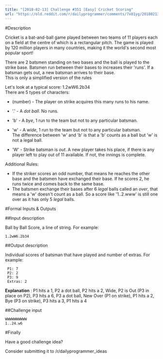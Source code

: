 ```yaml
---
title: "[2018-02-13] Challenge #351 [Easy] Cricket Scoring"
url: "https://old.reddit.com/r/dailyprogrammer/comments/7x81yg/20180213_challenge_351_easy_cricket_scoring/"
---
```


#Description

Cricket is a bat-and-ball game played between two teams of 11 players each on a field at the centre of which is a rectangular pitch. The game is played by 120 million players in many countries, making it the world's second most popular sport!  

There are 2 batsmen standing on two bases and the ball is played to the strike base. Batsmen run between their bases to increases their 'runs'. If a batsman gets out, a new batsman arrives to their base.  
This is only a simplified version of the rules  

Let's look at a typical score: 1.2wW6.2b34  
There are 5 types of characters:  

*   (number) - The player on strike acquires this many runs to his name.  
*   '.' - A *dot ball*. No runs.  
*   'b' - A *bye*, 1 run to the team but not to any particular batsman.  
*   'w' - A *wide*, 1 run to the team but not to any particular batsman.  
The difference between 'w' and 'b' is that a 'b' counts as a ball but 'w' is not a legal ball.  

*   'W' - Strike batsman is *out*. A new player takes his place, if there is any player left to play out of 11 available. If not, the innings is complete.  

Additional Rules:  

*   If the striker scores an odd number, that means he reaches the other base and the batsmen have exchanged their base. If he scores 2, he runs twice and comes back to the same base.  
*   The batsmen exchange their bases after 6 *legal* balls called an *over*, that means a 'w' doesn't count as a ball. So a score like '1..2.www' is still one over as it has only 5 *legal* balls.  


#Formal Inputs & Outputs

##Input description

Ball by Ball Score, a line of string. For example:  

    1.2wW6.2b34 

##Output description

Individual scores of batsman that have played and number of extras. For example:

     P1: 7  
     P2: 2  
     P3: 9  
     Extras: 2  

**Explanation** : P1 hits a 1, P2 a dot ball, P2 hits a 2, Wide, P2 is Out (P3 in place on P2), P3 hits a 6, P3 a dot ball, New Over (P1 on strike), P1 hits a 2, Bye (P3 on strike), P3 hits a 3, P1 hits a 4  

##Challenge input 

    WWWWWWWWWW  
    1..24.w6  

#Finally

Have a good challenge idea?

Consider submitting it to /r/dailyprogrammer_ideas